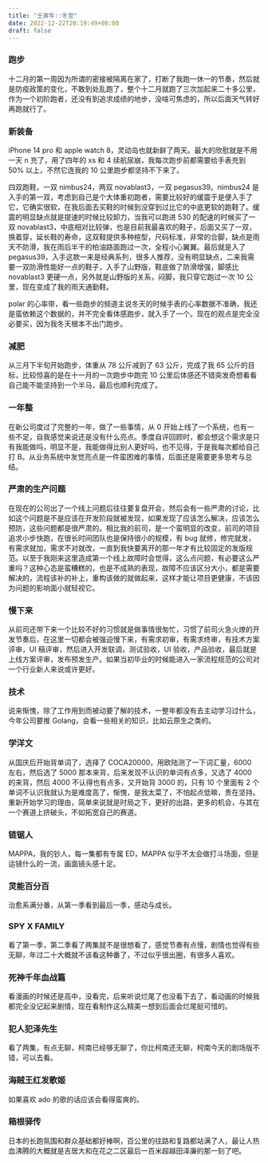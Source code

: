 ```yaml
---
title: "壬寅年::冬至"
date: 2022-12-22T20:19:49+08:00
draft: false
---
```


### 跑步

十二月的第一周因为所谓的密接被隔离在家了，打断了我跑一休一的节奏，然后就是防疫政策的变化，不敢到处乱跑了，整个十二月就跑了三次加起来二十多公里，作为一个初阶跑者，还没有到追求成绩的地步，没啥可焦虑的，所以后面天气转好再跑就行了。

### 新装备

iPhone 14 pro 和 apple watch 8，灵动岛也就新鲜了两天。最大的欣慰就是不用一天 n 充了，用了四年的 xs 和 4 续航尿崩，我每次跑步前都需要给手表充到 50% 以上，不然它连我的 10 公里跑步都坚持不下来了。

四双跑鞋，一双 nimbus24，两双 novablast3，一双 pegasus39。nimbus24 是入手的第一双，考虑到自己是个大体重初跑者，需要比较好的缓震于是便入手了它，它确实很软，在我后面去买鞋的时候到没穿到过比它的中底更软的跑鞋了。缓震的明显缺点就是提速的时候比较卸力，当我可以跑进 530 的配速的时候买了一双 novablast3，中底相对比较弹，也是目前我最喜欢的鞋子，后面又买了一双，换着穿，延长鞋的寿命，这双鞋提供多种楦型，尺码标准，非常的合脚，缺点是雨天不防滑，我在雨后半干的柏油路面跑过一次，全程小心翼翼。最后就是入了 pegasus39，入手这款一来是经典系列，很多人推荐，没有明显缺点，二来我需要一双防滑性能好一点的鞋子，入手了山野版，鞋底做了防滑增强，脚感比 novablast3 更硬一点，另外就是山野版的关系，闷脚，我只穿它跑过一次 10 公里，现在变成了我的雨天通勤鞋。

polar 的心率带，看一些跑步的频道主说冬天的时候手表的心率数据不准确，我还是蛮依赖这个数据的，并不完全看体感跑步，就入手了一个。现在的观点是完全没必要买，因为我冬天根本不出门跑步。

### 减肥

从三月下半旬开始跑步，体重从 78 公斤减到了 63 公斤，完成了我 65 公斤的目标，比较惊喜的是在十一月的一次跑步中跑完 10 公里后体感还不错突发奇想看看自己能不能坚持到一个半马，最后也顺利完成了。

### 一年整

在新公司度过了完整的一年，做了一些事情，从 0 开始上线了一个系统，也有一些不足，自我感觉来说还是没有什么亮点。季度自评回顾时，都会想这个需求是只有我能做吗，明显不是，我能做得比别人更好吗，也不见得，于是我每次都给自己打 B。从业务系统中发觉亮点是一件蛮困难的事情，后面还是需要更多思考与总结。

### 严肃的生产问题

在现在的公司出了一个线上问题后往往要复盘开会，然后会有一些严肃的讨论，比如这个问题是不是应该在开发阶段就被发现，如果发现了应该怎么解决，应该怎么预防，这些问题都是很严肃的。相比我的前司，是一个蛮明显的改变，前司的项目追求小步快跑，在很长时间团队也是保持很小的规模，有 bug 就修，修完就发，有需求就加，需求不对就改，一直到我快要离开的那一年才有比较固定的发版规范。以至于我刚来这里造成第一个线上故障时会觉得，这么点问题，有必要这么严重吗？这种心态是蛮糟糕的，也是不成熟的表现，故障不应该区分大小，都是需要解决的，流程该补的补上，重构该做的就做起来，这样才能让项目更健康，不该因为问题的影响面小就轻视它。

### 慢下来

从前司还带下来一个比较不好的习惯就是做事情很匆忙，习惯了前司火急火燎的开发节奏后，在这里一切都会被强迫慢下来，有需求初审，有需求终审，有技术方案评审，UI 稿评审，然后进入开发联调，测试验收，UI 验收，产品验收，最后就是上线方案评审，发布预发生产。如果当初毕业的时候能进入一家流程规范的公司对一个行业新人来说或许更好。

### 技术

说来惭愧，除了工作用到而被动要了解的技术，一整年都没有去主动学习过什么，今年公司要推 Golang，会看一些相关的知识，比如云原生之类的。

### 学洋文

从国庆后开始背单词了，选择了 COCA20000，用欧陆测了一下词汇量，6000 左右，然后选了 5000 那本来背，后来发现不认识的单词有点多，又选了 4000 的来背，然后 4000 不认得也有点多，又开始背 3000 的，只有 10 个里面有 2 个单词不认识我就认为是难度高了，惭愧，是我太菜了，不怕起点低嘛，贵在坚持。重新开始学习的理由，简单来说就是时局之下，更好的出路，更多的机会，与其在一个赛道上挤破头，不如拓宽自己的赛道。

### 链锯人

MAPPA，我的钞人，每一集都有专属 ED，MAPPA 似乎不太会做打斗场面，但是运镜什么的一流，画面镜头感十足。

### 灵能百分百

治愈系满分番，从第一季看到最后一季，感动与成长。

### SPY X FAMILY

看了第一季，第二季看了两集就不是很想看了，感觉节奏有点慢，剧情也觉得有些无聊，年过二十大概就不该看这种番了，不过似乎很出圈，有很多人喜欢。

### 死神千年血战篇

看漫画的时候还是高中，没看完，后来听说烂尾了也没看下去了，看动画的时候我都完全没记起来剧情，现在看制作这么精美一想到后面会烂尾挺可惜的。

### 犯人犯泽先生

看了两集，有点无聊，柯南已经够无聊了，你比柯南还无聊，柯南今天的剧场版不错，可以去看。

### 海贼王红发歌姬

如果喜欢 ado 的歌的话应该会看得蛮爽的。

### 箱根驿传

日本的长跑氛围和群众基础都好棒啊，百公里的往路和复路都站满了人，最让人热血沸腾的大概就是吉居大和在花之二区最后一百米超越田泽廉的那一刻了吧。
